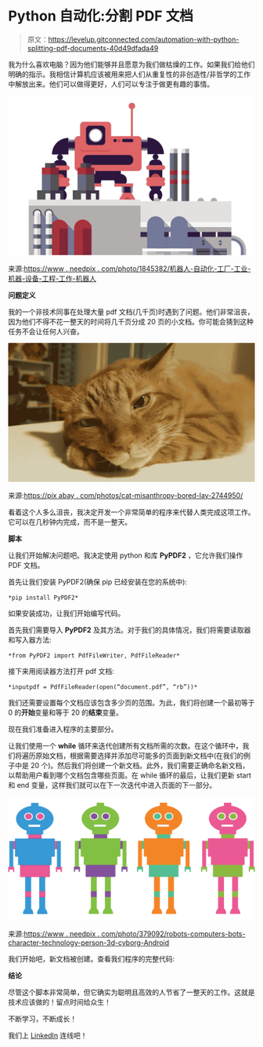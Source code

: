 # Python 自动化:分割 PDF 文档

> 原文：<https://levelup.gitconnected.com/automation-with-python-splitting-pdf-documents-40d49dfada49>

我为什么喜欢电脑？因为他们能够并且愿意为我们做枯燥的工作。如果我们给他们明确的指示。我相信计算机应该被用来把人们从重复性的非创造性/非哲学的工作中解放出来。他们可以做得更好，人们可以专注于做更有趣的事情。

![](img/acc2182a4c91706004ccb632edda8897.png)

来源:[https://www . needpix . com/photo/1845382/机器人-自动化-工厂-工业-机器-设备-工程-工作-机器人](https://www.needpix.com/photo/1845382/robot-automation-factory-industry-machine-equipment-engineering-work-robotic)

**问题定义**

我的一个非技术同事在处理大量 pdf 文档(几千页)时遇到了问题。他们非常沮丧，因为他们不得不花一整天的时间将几千页分成 20 页的小文档。你可能会猜到这种任务不会让任何人兴奋。

![](img/cf5124c119012c22c3f833525fa4ccfb.png)

来源:[https://pix abay . com/photos/cat-misanthropy-bored-lay-2744950/](https://pixabay.com/photos/cat-misanthropy-bored-lay-2744950/)

看着这个人多么沮丧，我决定开发一个非常简单的程序来代替人类完成这项工作。它可以在几秒钟内完成，而不是一整天。

**脚本**

让我们开始解决问题吧。我决定使用 python 和库 **PyPDF2** ，它允许我们操作 PDF 文档。

首先让我们安装 PyPDF2(确保 pip 已经安装在您的系统中):

```
*pip install PyPDF2*
```

如果安装成功，让我们开始编写代码。

首先我们需要导入 **PyPDF2** 及其方法。对于我们的具体情况，我们将需要读取器和写入器方法:

```
*from PyPDF2 import PdfFileWriter, PdfFileReader*
```

接下来用阅读器方法打开 pdf 文档:

```
*inputpdf = PdfFileReader(open(“document.pdf”, “rb”))*
```

我们还需要设置每个文档应该包含多少页的范围。为此，我们将创建一个最初等于 0 的**开始**变量和等于 20 的**结束**变量。

现在我们准备进入程序的主要部分。

让我们使用一个 **while** 循环来迭代创建所有文档所需的次数。在这个循环中，我们将遍历原始文档，根据需要选择并添加尽可能多的页面到新文档中(在我们的例子中是 20 个)。然后我们将创建一个新文档。此外，我们需要正确命名新文档，以帮助用户看到哪个文档包含哪些页面。在 while 循环的最后，让我们更新 start 和 end 变量，这样我们就可以在下一次迭代中进入页面的下一部分。

![](img/92fcf58ece7f05381eb5ca0fed2e8d18.png)

来源:[https://www . needpix . com/photo/379092/robots-computers-bots-character-technology-person-3d-cyborg-Android](https://www.needpix.com/photo/379092/robots-computers-bots-character-technology-person-3d-cyborg-android)

我们开始吧，新文档被创建。查看我们程序的完整代码:

**结论**

尽管这个脚本非常简单，但它确实为聪明且高效的人节省了一整天的工作。这就是技术应该做的！留点时间给众生！

不断学习，不断成长！

我们上 [LinkedIn](https://www.linkedin.com/in/pavel-ilin) 连线吧！